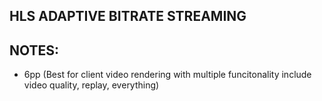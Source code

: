 ## HLS ADAPTIVE BITRATE STREAMING


## NOTES:
  - 6pp (Best for client video rendering with multiple funcitonality include video quality, replay, everything)
